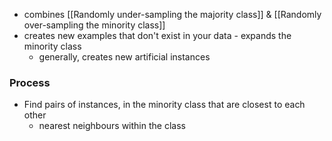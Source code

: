- combines [[Randomly under-sampling the majority class]] & [[Randomly over-sampling the minority class]]
- creates new examples that don't exist in your data - expands the minority class
	- generally, creates new artificial instances
### Process
- Find pairs of instances, in the minority class that are closest to each other
	- nearest neighbours within the class